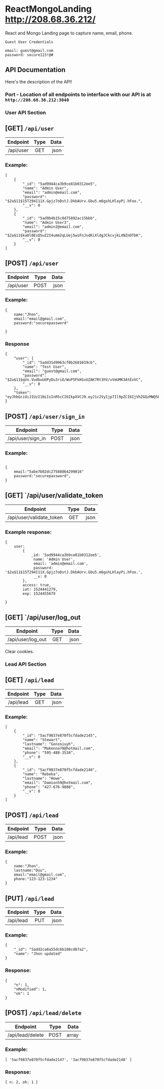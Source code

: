 # ReactMongoLanding http://208.68.36.212/
React and Mongo Landing page to capture name, email, phone.

``Guest User Credentials``
```
email: guest@gmail.com
password: secure123!@#

```

## API Documentation
Here's the description of the API! 

### Port - Location of all endpoints to interface with our API is at `http://208.68.36.212:3040`

### User API Section

## [GET] `/api/user`
| Endpoint          | Type          | Data  |
|:-----------------:|:-------------:| -----:|
| /api/user         | GET           | json  |

### Example:
```
[
    {
        "_id": "5ad9944ca3b9ce81b0312ee5",
        "name": "Admin User",
        "email": "admin@email.com",
        "password": "$2a$11$15T294I11X.Gpjz7oDstJ.DkbAUrv.Gbu5.m6gshLHlayPi.hFoo.",
        "__v": 0
    },
    {
        "_id": "5ad9b4b15c8d75892ac15bbb",
        "name": "Admin User3",
        "email": "admin2@email.com",
        "password": "$2a$11$kaOl0EsQSuZ2I4umm2qLUej5wsFnJsdKiXldgJCkcvjkLXNZnOTbK",
        "__v": 0
    }
]
```

## [POST] `/api/user`
| Endpoint     | Type          | Data  |
| ------------ |:-------------:| -----:|
| /api/user    | POST          | json  |

### Example:
```
{
	name:"Jhon",
	email:"email@gmail.com",
	password:"securepassword"
	
}
```

### Response
```
{
    "user": {
        "_id": "5add31d9963cf0b2681019cb",
        "name": "Test User",
        "email": "guest@gmail.com",
        "password": "$2a$11$qVx.VudbuUdPyDu3riO/WuP5FkKGvUZAK7Rt3hV/vVmUMK3AtExVC",
        "__v": 0
    },
    "token": "eyJhbGciOiJIUzI1NiIsInR5cCI6IkpXVCJ9.eyJ1c2VyIjp7Il9pZCI6IjVhZGQzMWQ5OTYzY2YwYjI2ODEwMTljYiIsIm5hbWUiOiJUZXN0IFVzZXIiLCJlbWFpbCI6Imd1ZXN0QGdtYWlsLmNvbSIsInBhc3N3b3JkIjoiJDJhJDExJHFWeC5WdWRidVVkUHlEdTNyaU8vV3VQNUZrS0d2VVpBSzdSdDNoVi92Vm1VTUszQXRFeFZDIiwiX192IjowfSwiYWNjZXNzIjp0cnVlLCJpYXQiOjE1MjQ0NDU2NTgsImV4cCI6MTUyNDQ0NTcxOH0.s2gNe41Mr5Lu0mL_8z90nX6fvN2mlrNsNeIEA85xWEo"
}

```

## [POST] `/api/user/sign_in`
| Endpoint          | Type          | Data  |
| ----------------- |:-------------:| -----:|
| /api/user/sign_in |  POST         | json  |

### Example:
```

{
    email:"5abe7b02dc27588864299016"
    password:"securepassword",
}

```

## [GET] `/api/user/validate_token
| Endpoint                 | Type          | Data  |
| ------------------------ |:-------------:| -----:|
| /api/user/validate_token | GET           | json  |


### Example response:
```
{ 
    user:
        { 
            _id: '5ad9944ca3b9ce81b0312ee5',
             name: 'Admin User',
             email: 'admin@email.com',
             password: '$2a$11$15T294I11X.Gpjz7oDstJ.DkbAUrv.Gbu5.m6gshLHlayPi.hFoo.',
             __v: 0 
        },
        access: true,
        iat: 1524441279,
        exp: 1524455679 

}
```

## [GET] `/api/user/log_out
| Endpoint                 | Type          | Data  |
| ------------------------ |:-------------:| -----:|
| /api/user/log_out        | GET           | json  |

Clear cookies.

### Lead API Section

## [GET] `/api/lead`
| Endpoint          | Type          | Data  |
|:-----------------:|:-------------:| -----:|
| /api/lead         | GET           | json  |

### Example:
```
[
    {
        "_id": "5acf9837e870f5cfdade2145",
        "name": "Stewart",
        "lastname": "Gonzoiuyh",
        "email": "Makenna70@hotmail.com",
        "phone": "595-488-3534",
        "__v": 0
    },
    {
        "_id": "5acf9837e870f5cfdade2146",
        "name": "Rebeka",
        "lastname": "Howe",
        "email": "Damion59@hotmail.com",
        "phone": "427-676-9888",
        "__v": 0
    }
]
```

## [POST] `/api/lead`
| Endpoint     | Type          | Data  |
| ------------ |:-------------:| -----:|
| /api/lead    | POST          | json  |

### Example:
```
{
 	name:"Jhon",
 	lastname:"Dou",
 	email:"email@gmail.com",
 	phone:"123-123-1234"
}
```

## [PUT] `/api/lead`
| Endpoint     | Type          | Data  |
| ------------ |:-------------:| -----:|
| /api/lead    | PUT           | json  |

### Example:
```
{
    "_id": "5add2ca8a55dc6b188cd87a2",
    "name": "Jhon updated"
}
```

### Response:
```
{
    "n": 1,
    "nModified": 1,
    "ok": 1
}
```

## [POST] `/api/lead/delete`
| Endpoint            | Type          | Data   |
| ------------------- |:-------------:| ------:|
| /api/lead/delete    | POST          | array  |

### Example:
```
[ '5acf9837e870f5cfdade2147', '3acf9837e870f5cfdade2148' ]

```
### Response:
```
{ n: 2, ok: 1 }

```